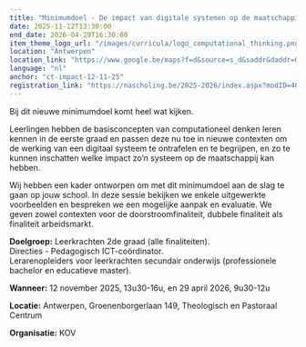 ```yaml
---
title: "Minimumdoel - De impact van digitale systemen op de maatschappij vanuit principes van computationeel denken"
date: 2025-11-12T13:30:00
end_date: 2026-04-29T16:30:00
item_theme_logo_url: "/images/curricula/logo_computational_thinking.png"
location: "Antwerpen"
location_link: "https://www.google.be/maps?f=d&source=s_d&saddr&daddr=Groenenborgerlaan+149+Antwerpen+2020&hl=nl"
language: "nl"
anchor: "ct-impact-12-11-25"
registration_link: "https://nascholing.be/2025-2026/index.aspx?modID=4061350"
---
```

Bij dit nieuwe minimumdoel komt heel wat kijken.

Leerlingen hebben de basisconcepten van computationeel denken leren kennen in de eerste graad en passen deze nu toe in nieuwe contexten om de werking van een digitaal systeem te ontrafelen en te begrijpen, en zo te kunnen inschatten welke impact zo’n systeem op de maatschappij kan hebben.

Wij hebben een kader ontworpen om met dit minimumdoel aan de slag te gaan op jouw school. In deze sessie bekijken we enkele uitgewerkte voorbeelden en bespreken we een mogelijke aanpak en evaluatie. We geven zowel contexten voor de doorstroomfinaliteit, dubbele finaliteit als finaliteit arbeidsmarkt.

**Doelgroep:**
Leerkrachten 2de graad (alle finaliteiten).<br>
Directies - Pedagogisch ICT-coördinator. <br> 
Lerarenopleiders voor leerkrachten secundair onderwijs (professionele bachelor en educatieve master).

**Wanneer:** 12 november 2025, 13u30-16u, en 29 april 2026, 9u30-12u

**Locatie:** Antwerpen, Groenenborgerlaan 149, Theologisch en Pastoraal Centrum

**Organisatie:** KOV
